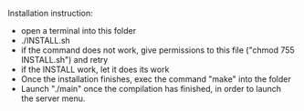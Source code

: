 Installation instruction:

- open a terminal into this folder
- ./INSTALL.sh 
- if the command does not work, give permissions to this file ("chmod 755 INSTALL.sh") and retry
- if the INSTALL work, let it does its work
- Once the installation finishes, exec the command "make" into the folder
- Launch "./main" once the compilation has finished, in order to launch the server menu.